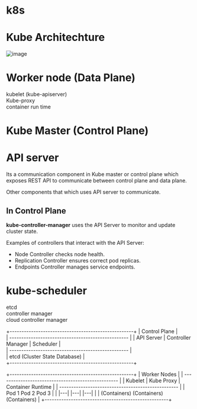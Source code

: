 # k8s

# Kube Architechture

![image](https://github.com/user-attachments/assets/78a25a5b-a4dd-4972-bd9e-e300cf2db547)


# Worker node (Data Plane)

kubelet (kube-apiserver)   
Kube-proxy     
container run time      

# Kube Master (Control Plane)

# API server
Its a communication component in Kube master or control plane which exposes REST API to communicate between control plane and data plane.

Other components that which uses API server to communicate.

## In Control Plane
**kube-controller-manager** uses the API Server to monitor and update cluster state.

Examples of controllers that interact with the API Server:
   * Node Controller checks node health.   
   * Replication Controller ensures correct pod replicas.
   * Endpoints Controller manages service endpoints.

# kube-scheduler
etcd    
controller manager    
cloud controller manager    

+----------------------------------------------------+
|                     Control Plane                  |   
| -------------------------------------------------- |
|  API Server  |  Controller Manager |  Scheduler    |     
| -------------------------------------------------- |     
|  etcd (Cluster State Database)                     |     
+----------------------------------------------------+   

+----------------------------------------------------+
|                     Worker Nodes                   |
| -------------------------------------------------- |
|  Kubelet  |  Kube Proxy  |  Container Runtime      |
| -------------------------------------------------- |
|               Pod 1       Pod 2       Pod 3        |
|               |---|       |---|       |---|        |
|            (Containers) (Containers) (Containers)  |
+----------------------------------------------------+








